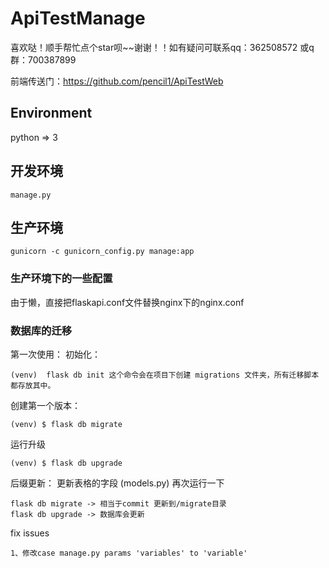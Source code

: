# ApiTestManage
喜欢哒！顺手帮忙点个star呗~~谢谢！！如有疑问可联系qq：362508572   或q群：700387899

前端传送门：https://github.com/pencil1/ApiTestWeb

## Environment
python => 3


## 开发环境
    manage.py


## 生产环境
    gunicorn -c gunicorn_config.py manage:app

### 生产环境下的一些配置
由于懒，直接把flaskapi.conf文件替换nginx下的nginx.conf


### 数据库的迁移

第一次使用：
初始化：

    (venv)  flask db init 这个命令会在项目下创建 migrations 文件夹，所有迁移脚本都存放其中。


创建第一个版本：

    (venv) $ flask db migrate


运行升级

    (venv) $ flask db upgrade

后缀更新：
更新表格的字段 (models.py)
再次运行一下

    flask db migrate -> 相当于commit 更新到/migrate目录
    flask db upgrade -> 数据库会更新


fix issues

    1、修改case manage.py params 'variables' to 'variable'